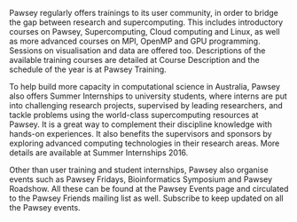 Pawsey regularly offers trainings to its user community, in order to bridge the gap between research and supercomputing. This includes introductory courses on Pawsey, Supercomputing, Cloud computing and Linux, as well as more advanced courses on MPI, OpenMP and GPU programming. Sessions on visualisation and data are offered too. Descriptions of the available training courses are detailed at Course Description and the schedule of the year is at Pawsey Training.

To help build more capacity in computational science in Australia, Pawsey also offers Summer Internships to university students, where interns are put into challenging research projects, supervised by leading researchers, and tackle problems using the world-class supercomputing resources at Pawsey. It is a great way to complement their discipline knowledge with hands-on experiences. It also benefits the supervisors and sponsors by exploring advanced computing technologies in their research areas. More details are available at Summer Internships 2016.

Other than user training and student internships, Pawsey also organise events such as Pawsey Fridays, Bioinformatics Symposium and Pawsey Roadshow. All these can be found at the Pawsey Events page and circulated to the Pawsey Friends mailing list as well. Subscribe to keep updated on all the Pawsey events.

